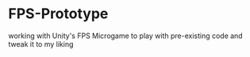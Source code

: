# FPS-Prototype
working with Unity's FPS Microgame to play with pre-existing code and tweak it to my liking
